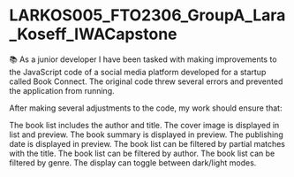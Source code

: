 # LARKOS005_FTO2306_GroupA_Lara_Koseff_IWACapstone
📚 As a junior developer I have been tasked with making improvements to the JavaScript code of a social media platform developed for a startup called Book Connect.  The original code threw several errors and prevented the application from running. 

After making several adjustments to the code, my work should ensure that:

The book list includes the author and title.
The cover image is displayed in list and preview.
The book summary is displayed in preview. 
The publishing date is displayed in preview. 
The book list can be filtered by partial matches with the title.
The book list can be filtered by author. 
The book list can be filtered by genre. 
The display can toggle between dark/light modes.